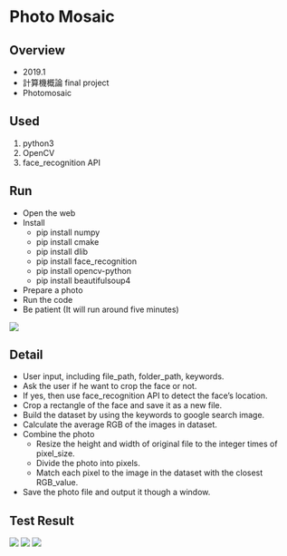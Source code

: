 # Photo Mosaic
## Overview
* 2019.1
* 計算機概論 final project
* Photomosaic
## Used
1. python3
2. OpenCV
3. face_recognition API
## Run
* Open the web
* Install
    * pip install numpy
    * pip install cmake
    * pip install dlib
    * pip install face_recognition
    * pip install opencv-python
    * pip install beautifulsoup4
* Prepare a photo
* Run the code
* Be patient (It will run around five minutes)

![](https://i.imgur.com/QbmRU0h.png)
## Detail
* User input, including file_path, folder_path, keywords.
* Ask the user if he want to crop the face or not.
* If yes, then use face_recognition API to detect the face’s location.
* Crop a rectangle of the face and save it as a new file.
* Build the dataset by using the keywords to google search image.
* Calculate the average RGB of the images in dataset.
* Combine the photo
    * Resize the height and width of original file to the integer times of pixel_size.
    * Divide the photo into pixels.
    * Match each pixel to the image in the dataset with the closest RGB_value.
* Save the photo file and output it though a window.
## Test Result
![](https://i.imgur.com/BhQfPxY.png)
![](https://i.imgur.com/P7wew00.jpg)
![](https://i.imgur.com/3UybkGw.png)
